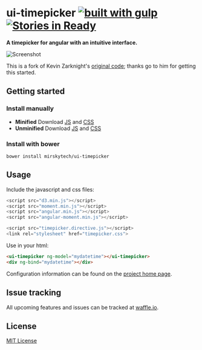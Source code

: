 # ui-timepicker [![built with gulp](https://img.shields.io/badge/built_with-gulp-red.svg?style=flat)](http://gulpjs.com) [![Stories in Ready](https://badge.waffle.io/mirskytech/ui-timepicker.png?label=ready&title=Ready)](https://waffle.io/mirskytech/ui-timepicker)

**A timepicker for angular with an intuitive interface.**

![Screenshot](https://raw.githubusercontent.com/mirskytech/ui-timepicker/bower/docs/_screenshots/original.png)

This is a fork of Kevin Zarknight's [original code](https://github.com/zarknight/ui-timepicker); thanks go
to him for getting this started.

## Getting started

### Install manually

* **Minified** Download [JS](https://github.com/) and [CSS](https://github.com/)
* **Unminified** Download [JS](https://github.com/) and [CSS](https://github.com/)

### Install with bower

```
bower install mirskytech/ui-timepicker
```

## Usage

Include the javascript and css files:

```javascript
<script src="d3.min.js"></script>
<script src="moment.min.js"></script>
<script src="angular.min.js"></script>
<script src="angular-moment.min.js"></script>

<script src="timepicker.directive.js"></script>
<link rel="stylesheet" href="timepicker.css">
```

Use in your html:

```html
<ui-timepicker ng-model="mydatetime"></ui-timepicker>
<div ng-bind="mydatetime"></div>
```

Configuration information can be found on the [project home page](https://github.io/mirsky-tech/ui-timepicker).

## Issue tracking

All upcoming features and issues can be tracked at [waffle.io](https://waffle.io/mirskytech/ui-timepicker).

## License

[MIT License](LICENSE)
